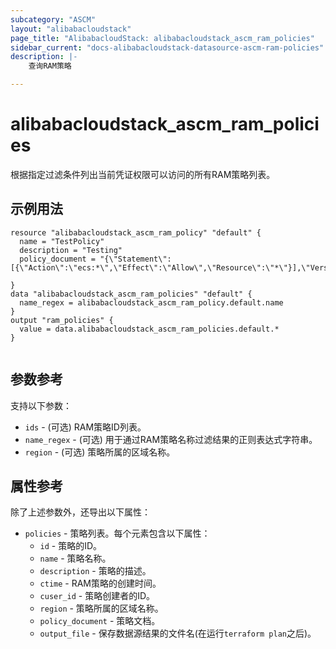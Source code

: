 ```yaml
---
subcategory: "ASCM"
layout: "alibabacloudstack"
page_title: "AlibabacloudStack: alibabacloudstack_ascm_ram_policies"
sidebar_current: "docs-alibabacloudstack-datasource-ascm-ram-policies"
description: |-
    查询RAM策略

---
```


# alibabacloudstack_ascm_ram_policies

根据指定过滤条件列出当前凭证权限可以访问的所有RAM策略列表。

## 示例用法

```
resource "alibabacloudstack_ascm_ram_policy" "default" {
  name = "TestPolicy"
  description = "Testing"
  policy_document = "{\"Statement\":[{\"Action\":\"ecs:*\",\"Effect\":\"Allow\",\"Resource\":\"*\"}],\"Version\":\"1\"}"

}
data "alibabacloudstack_ascm_ram_policies" "default" {
  name_regex = alibabacloudstack_ascm_ram_policy.default.name
}
output "ram_policies" {
  value = data.alibabacloudstack_ascm_ram_policies.default.*
}


```

## 参数参考

支持以下参数：

* `ids` - (可选) RAM策略ID列表。
* `name_regex` - (可选) 用于通过RAM策略名称过滤结果的正则表达式字符串。
* `region` - (可选) 策略所属的区域名称。

## 属性参考

除了上述参数外，还导出以下属性：

* `policies` - 策略列表。每个元素包含以下属性：
    * `id` - 策略的ID。
    * `name` - 策略名称。
    * `description` - 策略的描述。
    * `ctime` - RAM策略的创建时间。
    * `cuser_id` - 策略创建者的ID。
    * `region` - 策略所属的区域名称。
    * `policy_document` - 策略文档。
    * `output_file` - 保存数据源结果的文件名(在运行`terraform plan`之后)。